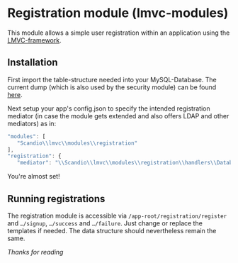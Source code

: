 # Registration module (lmvc-modules)

This module allows a simple user registration within an application using the [LMVC-framework](https://github.com/scandio/lmvc).

## Installation

First import the table-structure needed into your MySQL-Database. The current dump (which is also used by the security module) can be found [here](../security/docs/DatabasePrincipal.sql).

Next setup your app's config.json to specify the intended registration mediator (in case the module gets extended and also offers LDAP and other mediators) as in:

```js
"modules": [
   "Scandio\\lmvc\\modules\\registration"
],
"registration": {
   "mediator": "\\Scandio\\lmvc\\modules\\registration\\handlers\\DatabaseMediator"
```

You're almost set!

## Running registrations

The registration module is accessible via `/app-root/registration/register` and `…/signup`, `…/success` and `…/failure`.
Just change or replace the templates if needed. The data structure should nevertheless remain the same.

*Thanks for reading*
